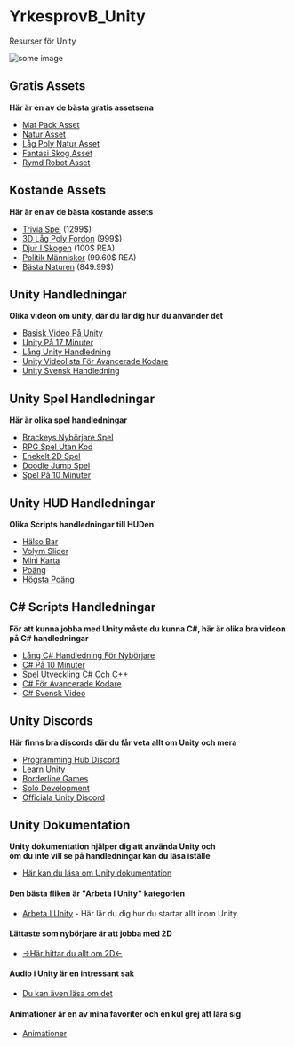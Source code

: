 # YrkesprovB_Unity
Resurser för Unity

![some image](http://www.thevoicef.org/wp-content/uploads/2018/09/resources.jpg)

## Gratis Assets
**Här är en av de bästa gratis assetsena** 
- [Mat Pack Asset](https://assetstore.unity.com/packages/3d/food-pack-3d-microgames-add-ons-163295)
- [Natur Asset](https://assetstore.unity.com/packages/3d/vegetation/trees/conifers-botd-142076)
- [Låg Poly Natur Asset](https://assetstore.unity.com/packages/3d/environments/landscapes/low-poly-simple-nature-pack-162153)
- [Fantasi Skog Asset](https://assetstore.unity.com/packages/3d/environments/fantasy/fantasy-forest-environment-free-demo-35361)
- [Rymd Robot Asset](https://assetstore.unity.com/packages/3d/characters/robots/space-robot-kyle-4696)

## Kostande Assets 
**Här är en av de bästa kostande assets**
- [Trivia Spel](https://assetstore.unity.com/packages/templates/packs/full-trivia-game-multiplayer-single-player-api-database-admin-pa-203464) (1299$)
- [3D Låg Poly Fordon](https://assetstore.unity.com/packages/3d/vehicles/land/low-poly-3d-vehicles-game-pack-141885) (999$)
- [Djur I Skogen](https://assetstore.unity.com/packages/3d/characters/animals/mammals/forest-animals-142554) (100$ REA)
- [Politik Människor](https://assetstore.unity.com/packages/3d/characters/humanoids/humans/politicians-mega-pack-111079) (99.60$ REA)
- [Bästa Naturen](https://assetstore.unity.com/packages/templates/systems/nature-renderer-studio-license-182632) (849.99$)

## Unity Handledningar
**Olika videon om unity, där du lär dig hur du använder det**
- [Basisk Video På Unity](https://www.youtube.com/watch?v=pwZpJzpE2lQ&ab_channel=Imphenzia)
- [Unity På 17 Minuter](https://www.youtube.com/watch?v=E6A4WvsDeLE&ab_channel=CodeMonkey)
- [Lång Unity Handledning](https://www.youtube.com/watch?v=gB1F9G0JXOo&ab_channel=freeCodeCamp.org)
- [Unity Videolista För Avancerade Kodare](https://www.youtube.com/playlist?list=PLPV2KyIb3jR5qEyOlJImGFoHcxg9XUQci)
- [Unity Svensk Handledning](https://www.youtube.com/watch?v=Yu55Y9Clrkw&ab_channel=Unitykurs)

## Unity Spel Handledningar
**Här är olika spel handledningar** 
- [Brackeys Nybörjare Spel](https://www.youtube.com/watch?v=IlKaB1etrik&ab_channel=Brackeys)
- [RPG Spel Utan Kod](https://www.youtube.com/watch?v=wnzJ06Y8mdg&ab_channel=Brackeys)
- [Enekelt 2D Spel](https://www.youtube.com/watch?v=on9nwbZngyw&ab_channel=Brackeys)
- [Doodle Jump Spel](https://www.youtube.com/watch?v=fHN-26GEVhA&ab_channel=Brackeys)
- [Spel På 10 Minuter](https://www.youtube.com/watch?v=p8MzsDBI5EI&ab_channel=Brackeys)

## Unity HUD Handledningar
**Olika Scripts handledningar till HUDen**
- [Hälso Bar](https://www.youtube.com/watch?v=BLfNP4Sc_iA&ab_channel=Brackeys)
- [Volym Slider](https://www.youtube.com/watch?v=yWCHaTwVblk&ab_channel=Hooson)
- [Mini Karta](https://www.youtube.com/watch?v=28JTTXqMvOU&ab_channel=Brackeys)
- [Poäng](https://www.youtube.com/watch?v=YUcvy9PHeXs&ab_channel=CocoCode)
- [Högsta Poäng](https://www.youtube.com/watch?v=vZU51tbgMXk&ab_channel=Brackeys)

## C# Scripts Handledningar
**För att kunna jobba med Unity måste du kunna C#, här är olika bra videon på C# handledningar**
- [Lång C# Handledning För Nybörjare](https://www.youtube.com/watch?v=GhQdlIFylQ8&ab_channel=freeCodeCamp.org)
- [C# På 10 Minuter](https://www.youtube.com/watch?v=IFayQioG71A&ab_channel=CodeMonkey)
- [Spel Utveckling C# Och C++](https://www.youtube.com/watch?v=aPNpLzM_plA&ab_channel=StefanMischook)
- [C# För Avancerade Kodare](https://www.youtube.com/watch?v=e2H15MCOvm8&ab_channel=ProgrammingMadeEZ)
- [C# Svensk Video](https://www.youtube.com/watch?v=ow2mjLVS6h0&ab_channel=Distansakademin)

## Unity Discords
**Här finns bra discords där du får veta allt om Unity och mera**
- [Programming Hub Discord](https://disboard.org/server/719265103068921977)
- [Learn Unity](https://disboard.org/server/758176275696582687)
- [Borderline Games](https://disboard.org/server/682127904833929245)
- [Solo Development](https://disboard.org/server/797525908378353674)
- [Officiala Unity Discord](https://discord.com/invite/unity)

## Unity Dokumentation
**Unity dokumentation hjälper dig att använda Unity och <br> om du inte vill se på handledningar kan du läsa iställe** 
- [Här kan du läsa om Unity dokumentation](https://docs.unity3d.com/Manual/index.html)
#### Den bästa fliken är "Arbeta I Unity" kategorien
- [Arbeta I Unity](https://docs.unity3d.com/Manual/UnityOverview.html) - Här lär du dig hur du startar allt inom Unity

#### Lättaste som nybörjare är att jobba med 2D 
- [->Här hittar du allt om 2D<-](https://docs.unity3d.com/Manual/Unity2D.html)

#### Audio i Unity är en intressant sak 
- [Du kan även läsa om det](https://docs.unity3d.com/Manual/Audio.html)

#### Animationer är en av mina favoriter och en kul grej att lära sig
- [Animationer](https://docs.unity3d.com/Manual/AnimationSection.html)


